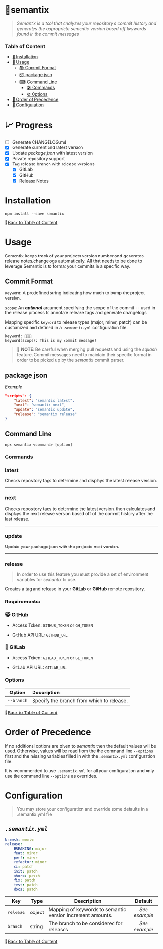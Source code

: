 # 🌠semantix
> *Semantix is a tool that analyzes your repository's commit history and generates the appropriate semantic version based off keywords found in the commit messages*
### Table of Content
- [🚀 Installation](#installation)
- [🔨 Usage](#usage)
    - [📚 Commit Format](#commit-format)
    - [📦 package.json](#packagejson)
    - [⌨ Command Line](#command-line)
        - [🛠 Commands](#commands)
        - [⚙ Options](#options)
- [🌈 Order of Precedence](#order-of-precedence)
- [📂 Configuration](#configuration)
# 📈 Progress
- [ ] Generate CHANGELOG.md
- [x] Generate current and latest version
- [x] Update *package.json* with latest version
- [x] Private repository support
- [x] Tag release branch with release versions
    - [x] GitLab
    - [x] GitHub
    - [x] Release Notes

# Installation
```
npm install --save semantix
```
📃[Back to Table of Content](#table-of-content)
# Usage
Semantix keeps track of your projects version number and generates release notes/changelogs automatically.  All that needs to be done to leverage Semantix is to format your commits in a specific way.
## Commit Format
`keyword`: A predefined string indicating how much to bump the project version.

`scope`: An ***optional*** argument specifying the scope of the commit -- used in the release process to annotate release tags and generate changelogs.

Mapping specific `keyword` to release types (major, minor, patch) can be customized and defined in a `.semantix.yml` configuration file.

```
keyword: 🍔🥓🍟
keyword(scope): This is my commit message!
```

> 🚨 **NOTE**: Be careful when merging pull requests and using the *squash* feature.  Commit messages need to maintain their specific format in order to be picked up by the *semantix* commit parser.

## package.json
*Example*
```json
"scripts": {
    "latest": "semantix latest",
    "next": "semantix next",
    "update": "semantix update",
    "release": "semantix release"
}
```
## Command Line
```
npx semantix <command> [option]
```

### Commands

### latest
Checks repository tags to determine and displays the latest release version.

---
### next
Checks repository tags to determine the latest version, then calculates and displays the next release version based off of the commit history after the last release.

---
### update
Update your package.json with the projects next version.

---
### release
> In order to use this feature you must provide a set of environment variables for *semantix* to use.
> 
Creates a tag and release in your **GitLab** or **GitHub** remote repository.

### **Requirements**: 
### 😸 GitHub
* Access Token: `GITHUB_TOKEN` or `GH_TOKEN`

* GitHub API URL: `GITHUB_URL`

### 🦊 GitLab
* Access Token: `GITLAB_TOKEN` or `GL_TOKEN`

* GitLab API URL: `GITLAB_URL`

### Options
|Option|Description|
|:----:|:---|
|`--branch`|Specify the branch from which to release.|

📃[Back to Table of Content](#table-of-content)

# Order of Precedence
If no additional options are given to *semantix* then the default values will be used. Otherwise, values will be read from the the command line `--options` first and the missing variables filled in with the `.semantix.yml` configuration file.  

It is recommended to use `.semantix.yml` for all your configuration and only use the command line `--options` as overrides.


# Configuration
> You may store your configuration and override some defaults in a .semantix.yml file
## *`.semantix.yml`*
```yml
branch: master
release:
    BREAKING: major
    feat: minor
    perf: minor
    refactor: minor
    ci: patch
    init: patch
    chore: patch
    fix: patch
    test: patch
    docs: patch
```
|Key|Type|Description|Default
|---|----|----|:---:|
|`release`|object|Mapping of keywords to semantic version increment amounts.|*See example*
|`branch`|string|The branch to be considered for releases.|*See example*

📃[Back to Table of Content](#table-of-content)
